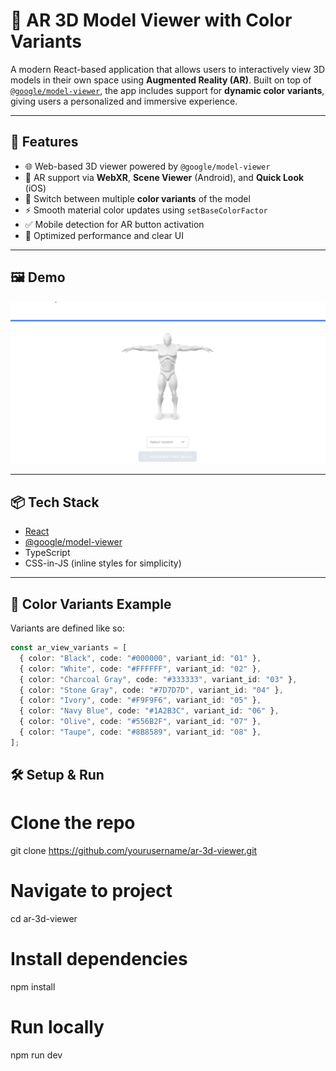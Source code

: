 # 🧿 AR 3D Model Viewer with Color Variants

A modern React-based application that allows users to interactively view 3D models in their own space using **Augmented Reality (AR)**. Built on top of [`@google/model-viewer`](https://github.com/google/model-viewer), the app includes support for **dynamic color variants**, giving users a personalized and immersive experience.

---

## 🚀 Features

- 🌐 Web-based 3D viewer powered by `@google/model-viewer`
- 📱 AR support via **WebXR**, **Scene Viewer** (Android), and **Quick Look** (iOS)
- 🎨 Switch between multiple **color variants** of the model
- ⚡ Smooth material color updates using `setBaseColorFactor`
- ✅ Mobile detection for AR button activation
- 🧠 Optimized performance and clear UI

---

## 🖼️ Demo

![3D Model Viewer Screenshot](src/assets/screenshot.png)

---

## 📦 Tech Stack

- [React](https://reactjs.org/)
- [@google/model-viewer](https://modelviewer.dev/)
- TypeScript
- CSS-in-JS (inline styles for simplicity)

---

## 🎨 Color Variants Example

Variants are defined like so:

```ts
const ar_view_variants = [
  { color: "Black", code: "#000000", variant_id: "01" },
  { color: "White", code: "#FFFFFF", variant_id: "02" },
  { color: "Charcoal Gray", code: "#333333", variant_id: "03" },
  { color: "Stone Gray", code: "#7D7D7D", variant_id: "04" },
  { color: "Ivory", code: "#F9F9F6", variant_id: "05" },
  { color: "Navy Blue", code: "#1A2B3C", variant_id: "06" },
  { color: "Olive", code: "#556B2F", variant_id: "07" },
  { color: "Taupe", code: "#8B8589", variant_id: "08" },
];
```

## 🛠️ Setup & Run

# Clone the repo

git clone https://github.com/yourusername/ar-3d-viewer.git

# Navigate to project

cd ar-3d-viewer

# Install dependencies

npm install

# Run locally

npm run dev
